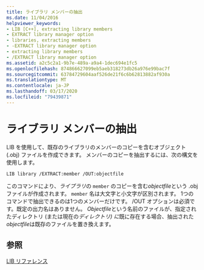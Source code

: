 ```yaml
---
title: ライブラリ メンバーの抽出
ms.date: 11/04/2016
helpviewer_keywords:
- LIB [C++], extracting library members
- EXTRACT library manager option
- libraries, extracting members
- -EXTRACT library manager option
- extracting library members
- /EXTRACT library manager option
ms.assetid: a2c5c2a1-9b7e-489a-a9a4-1dec694e1fc5
ms.openlocfilehash: 874866627099eb5aeb318273db26a976e99bac7f
ms.sourcegitcommit: 63784729604aaf526de21f6c6b62813882af930a
ms.translationtype: MT
ms.contentlocale: ja-JP
ms.lasthandoff: 03/17/2020
ms.locfileid: "79439871"
---
```

# <a name="extracting-a-library-member"></a>ライブラリ メンバーの抽出

LIB を使用して、既存のライブラリのメンバーのコピーを含むオブジェクト (.obj) ファイルを作成できます。 メンバーのコピーを抽出するには、次の構文を使用します。

```
LIB library /EXTRACT:member /OUT:objectfile
```

このコマンドにより、*ライブラリ*の `member` のコピーを含む*objectfile*という .obj ファイルが作成されます。 `member` 名は大文字と小文字が区別されます。 1つのコマンドで抽出できるのは1つのメンバーだけです。 /OUT オプションは必須です。既定の出力名はありません。 *Objectfile*という名前のファイルが、指定されたディレクトリ (または現在の*ディレクトリ) に*既に存在する場合、抽出された*objectfile*は既存のファイルを置き換えます。

## <a name="see-also"></a>参照

[LIB リファレンス](lib-reference.md)
